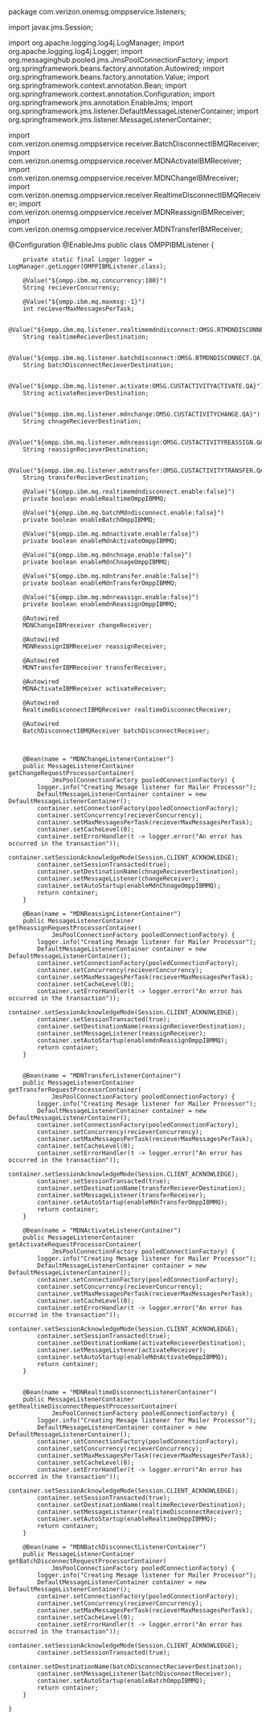 package com.verizon.onemsg.omppservice.listeners;

import javax.jms.Session;

import org.apache.logging.log4j.LogManager;
import org.apache.logging.log4j.Logger;
import org.messaginghub.pooled.jms.JmsPoolConnectionFactory;
import org.springframework.beans.factory.annotation.Autowired;
import org.springframework.beans.factory.annotation.Value;
import org.springframework.context.annotation.Bean;
import org.springframework.context.annotation.Configuration;
import org.springframework.jms.annotation.EnableJms;
import org.springframework.jms.listener.DefaultMessageListenerContainer;
import org.springframework.jms.listener.MessageListenerContainer;

import com.verizon.onemsg.omppservice.receiver.BatchDisconnectIBMQReceiver;
import com.verizon.onemsg.omppservice.receiver.MDNActivateIBMReceiver;
import com.verizon.onemsg.omppservice.receiver.MDNChangeIBMreceiver;
import com.verizon.onemsg.omppservice.receiver.RealtimeDisconnectIBMQReceiver;
import com.verizon.onemsg.omppservice.receiver.MDNReassignIBMReceiver;
import com.verizon.onemsg.omppservice.receiver.MDNTransferIBMReceiver;

@Configuration
@EnableJms
public class OMPPIBMListener {

		private static final Logger logger = LogManager.getLogger(OMPPIBMListener.class);

		@Value("${ompp.ibm.mq.concurrency:100}")
		String recieverConcurrency;

		@Value("${ompp.ibm.mq.maxmsg:-1}")
		int recieverMaxMessagesPerTask;
		
		@Value("${ompp.ibm.mq.listener.realtimemdndisconnect:OMSG.RTMDNDISCONNECT.QA}")
		String realtimeRecieverDestination;
		
		@Value("${ompp.ibm.mq.listener.batchdisconnect:OMSG.BTMDNDISCONNECT.QA}")
		String batchDisconnectRecieverDestination;
		
		@Value("${ompp.ibm.mq.listener.activate:OMSG.CUSTACTIVITYACTIVATE.QA}")
		String activateRecieverDestination;
		
		@Value("${ompp.ibm.mq.listener.mdnchange:OMSG.CUSTACTIVITYCHANGE.QA}")
		String chnageRecieverDestination;
		
		@Value("${ompp.ibm.mq.listener.mdnreassign:OMSG.CUSTACTIVITYREASSIGN.QA}")
		String reassignRecieverDestination;
		
		@Value("${ompp.ibm.mq.listener.mdntransfer:OMSG.CUSTACTIVITYTRANSFER.QA}")
		String transferRecieverDestination;
		
		@Value("${ompp.ibm.mq.realtimemdndisconnect.enable:false}")
	    private boolean enableRealtimeOmppIBMMQ;
		
		@Value("${ompp.ibm.mq.batchMdndisconnect.enable:false}")
	    private boolean enableBatchOmppIBMMQ;
		
		@Value("${ompp.ibm.mq.mdnactivate.enable:false}")
	    private boolean enableMdnActivateOmppIBMMQ;
		
		@Value("${ompp.ibm.mq.mdnchnage.enable:false}")
	    private boolean enableMdnChnageOmppIBMMQ;
		
		@Value("${ompp.ibm.mq.mdntransfer.enable:false}")
	    private boolean enableMdnTransferOmppIBMMQ;
		
		@Value("${ompp.ibm.mq.mdnreassign.enable:false}")
	    private boolean enablemdnReassignOmppIBMMQ;

		@Autowired
		MDNChangeIBMreceiver changeReceiver;
		
		@Autowired
		MDNReassignIBMReceiver reassignReceiver;
		
		@Autowired
		MDNTransferIBMReceiver transferReceiver;
		
		@Autowired
		MDNActivateIBMReceiver activateReceiver;
		
		@Autowired
		RealtimeDisconnectIBMQReceiver realtimeDisconnectReceiver;
		
		@Autowired
		BatchDisconnectIBMQReceiver batchDisconnectReceiver;
		
		

		@Bean(name = "MDNChangeListenerContainer")
		public MessageListenerContainer getChangeRequestProcessorContainer(
				JmsPoolConnectionFactory pooledConnectionFactory) {
			logger.info("Creating Mesage listener for Mailer Processor");
			DefaultMessageListenerContainer container = new DefaultMessageListenerContainer();
			container.setConnectionFactory(pooledConnectionFactory);
			container.setConcurrency(recieverConcurrency);
			container.setMaxMessagesPerTask(recieverMaxMessagesPerTask);
			container.setCacheLevel(0);
			container.setErrorHandler(t -> logger.error("An error has occurred in the transaction"));
			container.setSessionAcknowledgeMode(Session.CLIENT_ACKNOWLEDGE);
			container.setSessionTransacted(true);
			container.setDestinationName(chnageRecieverDestination);
			container.setMessageListener(changeReceiver);
			container.setAutoStartup(enableMdnChnageOmppIBMMQ);
			return container;
		}
		
		@Bean(name = "MDNReassignListenerContainer")
		public MessageListenerContainer getReassignRequestProcessorContainer(
				JmsPoolConnectionFactory pooledConnectionFactory) {
			logger.info("Creating Mesage listener for Mailer Processor");
			DefaultMessageListenerContainer container = new DefaultMessageListenerContainer();
			container.setConnectionFactory(pooledConnectionFactory);
			container.setConcurrency(recieverConcurrency);
			container.setMaxMessagesPerTask(recieverMaxMessagesPerTask);
			container.setCacheLevel(0);
			container.setErrorHandler(t -> logger.error("An error has occurred in the transaction"));
			container.setSessionAcknowledgeMode(Session.CLIENT_ACKNOWLEDGE);
			container.setSessionTransacted(true);
			container.setDestinationName(reassignRecieverDestination);
			container.setMessageListener(reassignReceiver);
			container.setAutoStartup(enablemdnReassignOmppIBMMQ);
			return container;
		}
		
		
		@Bean(name = "MDNTransferListenerContainer")
		public MessageListenerContainer getTransferRequestProcessorContainer(
				JmsPoolConnectionFactory pooledConnectionFactory) {
			logger.info("Creating Mesage listener for Mailer Processor");
			DefaultMessageListenerContainer container = new DefaultMessageListenerContainer();
			container.setConnectionFactory(pooledConnectionFactory);
			container.setConcurrency(recieverConcurrency);
			container.setMaxMessagesPerTask(recieverMaxMessagesPerTask);
			container.setCacheLevel(0);
			container.setErrorHandler(t -> logger.error("An error has occurred in the transaction"));
			container.setSessionAcknowledgeMode(Session.CLIENT_ACKNOWLEDGE);
			container.setSessionTransacted(true);
			container.setDestinationName(transferRecieverDestination);
			container.setMessageListener(transferReceiver);
			container.setAutoStartup(enableMdnTransferOmppIBMMQ);
			return container;
		}
		
		@Bean(name = "MDNActivateListenerContainer")
		public MessageListenerContainer getActivateRequestProcessorContainer(
				JmsPoolConnectionFactory pooledConnectionFactory) {
			logger.info("Creating Mesage listener for Mailer Processor");
			DefaultMessageListenerContainer container = new DefaultMessageListenerContainer();
			container.setConnectionFactory(pooledConnectionFactory);
			container.setConcurrency(recieverConcurrency);
			container.setMaxMessagesPerTask(recieverMaxMessagesPerTask);
			container.setCacheLevel(0);
			container.setErrorHandler(t -> logger.error("An error has occurred in the transaction"));
			container.setSessionAcknowledgeMode(Session.CLIENT_ACKNOWLEDGE);
			container.setSessionTransacted(true);
			container.setDestinationName(activateRecieverDestination);
			container.setMessageListener(activateReceiver);
			container.setAutoStartup(enableMdnActivateOmppIBMMQ);
			return container;
		}
		
		
		@Bean(name = "MDNRealtimeDisconnectListenerContainer")
		public MessageListenerContainer getRealtimeDisconnectRequestProcessorContainer(
				JmsPoolConnectionFactory pooledConnectionFactory) {
			logger.info("Creating Mesage listener for Mailer Processor");
			DefaultMessageListenerContainer container = new DefaultMessageListenerContainer();
			container.setConnectionFactory(pooledConnectionFactory);
			container.setConcurrency(recieverConcurrency);
			container.setMaxMessagesPerTask(recieverMaxMessagesPerTask);
			container.setCacheLevel(0);
			container.setErrorHandler(t -> logger.error("An error has occurred in the transaction"));
			container.setSessionAcknowledgeMode(Session.CLIENT_ACKNOWLEDGE);
			container.setSessionTransacted(true);
			container.setDestinationName(realtimeRecieverDestination);
			container.setMessageListener(realtimeDisconnectReceiver);
			container.setAutoStartup(enableRealtimeOmppIBMMQ);
			return container;
		}
		
		@Bean(name = "MDNBatchDisconnectListenerContainer")
		public MessageListenerContainer getBatchDisconnectRequestProcessorContainer(
				JmsPoolConnectionFactory pooledConnectionFactory) {
			logger.info("Creating Mesage listener for Mailer Processor");
			DefaultMessageListenerContainer container = new DefaultMessageListenerContainer();
			container.setConnectionFactory(pooledConnectionFactory);
			container.setConcurrency(recieverConcurrency);
			container.setMaxMessagesPerTask(recieverMaxMessagesPerTask);
			container.setCacheLevel(0);
			container.setErrorHandler(t -> logger.error("An error has occurred in the transaction"));
			container.setSessionAcknowledgeMode(Session.CLIENT_ACKNOWLEDGE);
			container.setSessionTransacted(true);
			container.setDestinationName(batchDisconnectRecieverDestination);
			container.setMessageListener(batchDisconnectReceiver);
			container.setAutoStartup(enableBatchOmppIBMMQ);
			return container;
		}

	}


